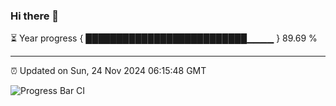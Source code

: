 ### Hi there 👋

⏳ Year progress { ██████████████████████████▁▁▁▁ } 89.69 %

---

⏰ Updated on Sun, 24 Nov 2024 06:15:48 GMT

![Progress Bar CI](https://github.com/code-lakshay/GitHub-Actions-Demo/workflows/Progress%20Bar%20CI/badge.svg)

